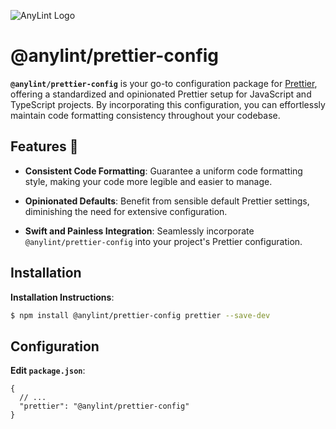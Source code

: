 ![AnyLint Logo](https://res.cloudinary.com/da0ggymug/image/upload/v1695653317/logo_full.25.svg)

# @anylint/prettier-config

**`@anylint/prettier-config`** is your go-to configuration package for [Prettier](https://prettier.io/), offering a standardized and opinionated Prettier setup for JavaScript and TypeScript projects. By incorporating this configuration, you can effortlessly maintain code formatting consistency throughout your codebase.

## Features 🚀

- **Consistent Code Formatting**: Guarantee a uniform code formatting style, making your code more legible and easier to manage.

- **Opinionated Defaults**: Benefit from sensible default Prettier settings, diminishing the need for extensive configuration.

- **Swift and Painless Integration**: Seamlessly incorporate `@anylint/prettier-config` into your project's Prettier configuration.

## Installation

**Installation Instructions**:

```bash
$ npm install @anylint/prettier-config prettier --save-dev
```

## Configuration

**Edit `package.json`**:

```jsonc
{
  // ...
  "prettier": "@anylint/prettier-config"
}
```
